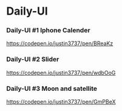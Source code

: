 # Daily-UI

### Daily-UI #1 Iphone Calender
https://codepen.io/justin3737/pen/BReaKz

### Daily-UI #2 Slider
https://codepen.io/justin3737/pen/wdbOoG

### Daily-UI #3 Moon and satellite
https://codepen.io/justin3737/pen/GmPBeX

